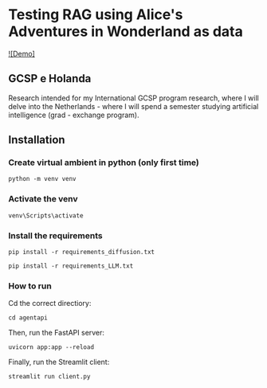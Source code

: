 # Testing RAG using Alice's Adventures in Wonderland as data

[![Demo]](https://youtu.be/fdQ2I20hkBU)


## GCSP e Holanda

Research intended for my International GCSP program research, where I will delve into the Netherlands - where I will spend a semester studying artificial intelligence (grad - exchange program).

## Installation 


### Create virtual ambient in python (only first time)

    python -m venv venv

### Activate the venv

    venv\Scripts\activate

### Install the requirements

    pip install -r requirements_diffusion.txt
    
    pip install -r requirements_LLM.txt

### How to run

Cd the correct directiory:

    cd agentapi

Then, run the FastAPI server:

    uvicorn app:app --reload

Finally, run the Streamlit client:

    streamlit run client.py
